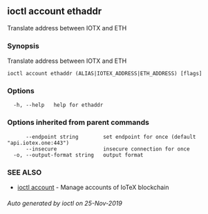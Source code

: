 ## ioctl account ethaddr

Translate address between IOTX and ETH

### Synopsis

Translate address between IOTX and ETH

```
ioctl account ethaddr (ALIAS|IOTEX_ADDRESS|ETH_ADDRESS) [flags]
```

### Options

```
  -h, --help   help for ethaddr
```

### Options inherited from parent commands

```
      --endpoint string        set endpoint for once (default "api.iotex.one:443")
      --insecure               insecure connection for once
  -o, --output-format string   output format
```

### SEE ALSO

* [ioctl account](ioctl_account.md)	 - Manage accounts of IoTeX blockchain

###### Auto generated by ioctl on 25-Nov-2019
